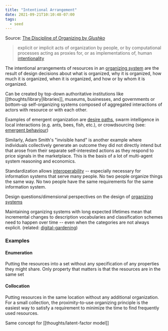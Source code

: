 ```yaml
---
title: "Intentional Arrangement"
date: 2021-09-21T10:10:48-07:00
tags:
  - seed
---
```


Source: [The Discipline of Organizing by _Glushko_](https://berkeley.pressbooks.pub/tdo4p/chapter/the-concept-of-intentional-arrangement/)

> explicit or implicit acts of organization by people, or by computational processes acting as proxies for, or as implementations of, human [intentionality](thoughts/intentionality.md)

The intentional arrangements of resources in an [organizing system](thoughts/organizing%20system.md) are the result of design decisions about what is organized, why it is organized, how much it is organized, when it is organized, and how or by whom it is organized.

Can be created by top-down authoritative institutions like [[thoughts/library|libraries]], museums, businesses, and governments or bottom-up self-organizing systems composed of aggregated interactions of actors with resource or with each other.

Examples of emergent organization are [desire paths](thoughts/desire%20paths.md), swarm intelligence in local interactions (e.g. ants, bees, fish, etc.), or crowdsourcing (see: [emergent behaviour](thoughts/emergent%20behaviour.md))

Similarly, Adam Smith's "invisible hand" is another example where individuals collectively generate an outcome they did not directly intend but that arose from their separate self-interested actions as they respond to price signals in the marketplace. This is the basis of a lot of multi-agent system reasoning and economics.

Standardization allows [interoperability](thoughts/interoperability.md) -- especially necessary for information systems that serve many people. No two people organize things the same way. No two people have the same requirements for the same information system.

Design questions/dimensional perspectives on the design of [organizing systems](thoughts/organizing%20system.md)

Maintaining organizing systems with long expected lifetimes mean that incremental changes to description vocabularies and classification schemes need to happen over time -- even when the categories are not always explicit. (related: [digital-gardening](posts/digital-gardening.md))

### Examples

#### Enumeration

Putting the resources into a set without any specification of any properties they might share. Only property that matters is that the resources are in the same set

#### Collocation

Putting resources in the same location without any additional organization. For a small collection, the proximity-to-use organizing principle is the easiest way to satisfy a requirement to minimize the time to find frequently used resources.

Same concept for [[thoughts/latent-factor model]]
